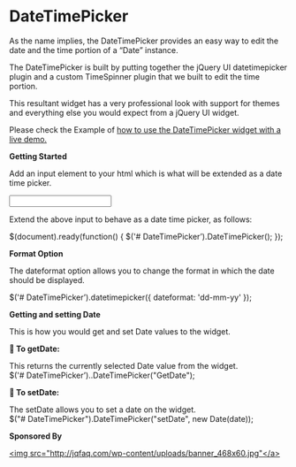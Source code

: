 DateTimePicker
==============
As the name implies, the DateTimePicker provides an easy way to edit the date and the time portion of a “Date” instance.

The DateTimePicker is built by putting together the jQuery UI datetimepicker plugin and a custom TimeSpinner plugin that we built to edit the time portion.

This resultant widget has a very professional look with support for themes and everything else you would expect from a jQuery UI widget.

Please check the Example of <a href="http://jqfaq.com/how-to-use-datetimepicker-widget/" >how to use the DateTimePicker widget with a live demo.</a>

<strong>Getting Started</strong>


Add an input element to your html which is what will be extended as a date time picker.

<input type="text" id="DateTimePicker" />

Extend the above input to behave as a date time picker, as follows:

$(document).ready(function() { $('# DateTimePicker’).DateTimePicker(); });

<strong>Format Option</strong>

The dateformat option allows you to change the format in which the date should be displayed.

$('# DateTimePicker’).datetimepicker({ dateformat: 'dd-mm-yy' });

<strong>Getting and setting Date</strong>

This is how you would get and set Date values to the widget.

<strong>	To getDate:</strong>

   This returns the currently selected Date value from the widget.             
     $('# DateTimePicker’)..DateTimePicker("GetDate");             

<strong>	To setDate:</strong>

The setDate allows you to set a date on the widget.            
    $("# DateTimePicker").DateTimePicker("setDate", new Date(date));
    

<strong>Sponsored By</strong><div><a href="http://radiantq.com/"><img src="http://jqfaq.com/wp-content/uploads/banner_468x60.jpg"</a></div>
